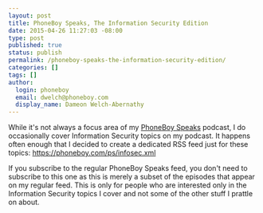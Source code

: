 ```yaml
---
layout: post
title: PhoneBoy Speaks, The Information Security Edition
date: 2015-04-26 11:27:03 -08:00
type: post
published: true
status: publish
permalink: /phoneboy-speaks-the-information-security-edition/
categories: []
tags: []
author:
  login: phoneboy
  email: dwelch@phoneboy.com
  display_name: Dameon Welch-Abernathy
---
```

While it's not always a focus area of my [PhoneBoy Speaks](https://phoneboy.com/ps/) podcast, I do occasionally cover Information Security topics on my podcast. It happens often enough that I decided to create a dedicated RSS feed just for these topics: https://phoneboy.com/ps/infosec.xml

If you subscribe to the regular PhoneBoy Speaks feed, you don't need to subscribe to this one as this is merely a subset of the episodes that appear on my regular feed. This is only for people who are interested only in the Information Security topics I cover and not some of the other stuff I prattle on about.
